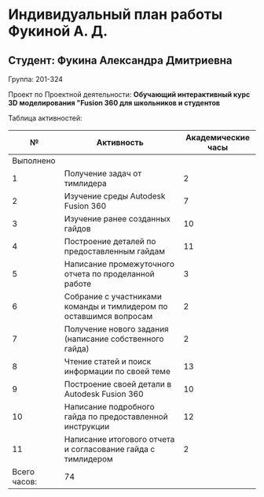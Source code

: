 # Индивидуальный план работы Фукиной А. Д. 

Студент: Фукина Александра Дмитриевна
-
Группа: 201-324

Проект по Проектной деятельности: **Обучающий интерактивный курс 3D моделирования "Fusion 360 для школьников и студентов**

Таблица активностей:

| № | Активность | Академические часы |
| --- | --- | --- |
| Выполнено |
| 1 | Получение задач от тимлидера | 2 |
| 2 | Изучение среды Autodesk Fusion 360 | 7 |
| 3 | Изучение ранее созданных гайдов | 10 |
| 4 | Построение деталей по предоставленным гайдам | 11 |
| 5 | Написание промежуточного отчета по проделанной работе | 3 |
| 6 | Собрание с участниками команды и тимлидером по оставшимся вопросам  | 2 |
| 7 | Получение нового задания (написание собственного гайда) | 2 |
| 8 | Чтение статей и поиск информации по своей теме  | 13 | 
| 9 | Построение своей детали в Autodesk Fusion 360 | 10 | 
| 10 | Написание подробного гайда по предоставленной инструкции | 12 | 
| 11 | Написание итогового отчета и согласование гайда с тимлидером | 2 | 
| Всего часов: | 74 |
